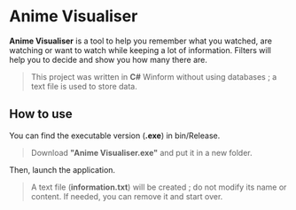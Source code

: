 # Anime Visualiser

**Anime Visualiser** is a tool to help you remember what you watched, are watching or want to watch while keeping a lot of information. Filters will help you to decide and show you how many there are.

> This project was written in **C#** Winform without using databases ; a text file is used to store data.

## How to use

You can find the executable version (**.exe**) in bin/Release.
>Download **"Anime Visualiser.exe"** and put it in a new folder.

Then, launch the application.
> A text file (**information.txt**) will be created ; do not modify its name or content.
> If needed, you can remove it and start over.
